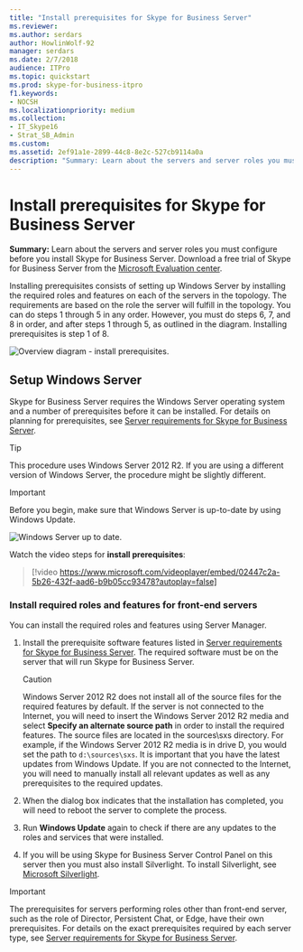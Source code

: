 ```yaml
---
title: "Install prerequisites for Skype for Business Server"
ms.reviewer: 
ms.author: serdars
author: HowlinWolf-92
manager: serdars
ms.date: 2/7/2018
audience: ITPro
ms.topic: quickstart
ms.prod: skype-for-business-itpro
f1.keywords:
- NOCSH
ms.localizationpriority: medium
ms.collection: 
- IT_Skype16
- Strat_SB_Admin
ms.custom: 
ms.assetid: 2ef91a1e-2899-44c8-8e2c-527cb9114a0a
description: "Summary: Learn about the servers and server roles you must configure before you install Skype for Business Server. Download a free trial of Skype for Business Server from the Microsoft Evaluation center at: https://www.microsoft.com/evalcenter/evaluate-skype-for-business-server."
---
```


# Install prerequisites for Skype for Business Server
 
**Summary:** Learn about the servers and server roles you must configure before you install Skype for Business Server. Download a free trial of Skype for Business Server from the [Microsoft Evaluation center](https://www.microsoft.com/evalcenter/evaluate-skype-for-business-server).
  
Installing prerequisites consists of setting up Windows Server by installing the required roles and features on each of the servers in the topology. The requirements are based on the role the server will fulfill in the topology. You can do steps 1 through 5 in any order. However, you must do steps 6, 7, and 8 in order, and after steps 1 through 5, as outlined in the diagram. Installing prerequisites is step 1 of 8.
  
![Overview diagram - install prerequisites.](../../media/0a85349b-b398-4e04-8901-8f4bd25d8afe.png)
  
## Setup Windows Server

Skype for Business Server requires the Windows Server operating system and a number of prerequisites before it can be installed. For details on planning for prerequisites, see [Server requirements for Skype for Business Server](../../../SfBServer2019/plan/system-requirements.md). 
  
> [!TIP]
> This procedure uses Windows Server 2012 R2. If you are using a different version of Windows Server, the procedure might be slightly different. 
  
> [!IMPORTANT]
> Before you begin, make sure that Windows Server is up-to-date by using Windows Update. 
  
![Windows Server up to date.](../../media/a8d57a97-a55e-443b-b304-c534ae9a71b2.png)
  
Watch the video steps for **install prerequisites**:
  
> [!video https://www.microsoft.com/videoplayer/embed/02447c2a-5b26-432f-aad6-b9b05cc93478?autoplay=false]
  
### Install required roles and features for front-end servers

You can install the required roles and features using Server Manager. 
    
1. Install the prerequisite software features listed in [Server requirements for Skype for Business Server](../../../SfBServer2019/plan/system-requirements.md). The required software must be on the server that will run Skype for Business Server.
    
    > [!CAUTION]
    > Windows Server 2012 R2 does not install all of the source files for the required features by default. 
    > If the server is not connected to the Internet, you will need to insert the Windows Server 2012 R2 media and select **Specify an alternate source path** in order to install the required features. 
    > The source files are located in the sources\sxs directory. 
    > For example, if the Windows Server 2012 R2 media is in drive D, you would set the path to `d:\sources\sxs`. 
    > It is important that you have the latest updates from Windows Update. 
    > If you are not connected to the Internet, you will need to manually install all relevant updates as well as any prerequisites to the required updates. 
  
1. When the dialog box indicates that the installation has completed, you will need to reboot the server to complete the process.
    
1. Run **Windows Update** again to check if there are any updates to the roles and services that were installed.
    
1. If you will be using Skype for Business Server Control Panel on this server then you must also install Silverlight. To install Silverlight, see [Microsoft Silverlight](https://www.microsoft.com/silverlight/).


> [!IMPORTANT]
> The prerequisites for servers performing roles other than front-end server, such as the role of Director, Persistent Chat, or Edge, have their own prerequisites. 
> For details on the exact prerequisites required by each server type, see [Server requirements for Skype for Business Server](../../../SfBServer2019/plan/system-requirements.md). 
  

